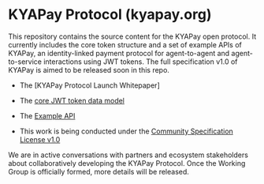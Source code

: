 # KYAPay Protocol (kyapay.org)

This repository contains the source content for the KYAPay open protocol. 
It currently includes the core token structure and a set of example APIs of 
KYAPay, an identity-linked payment protocol for agent-to-agent and 
agent-to-service interactions using JWT tokens. The full specification v1.0 of 
KYAPay is aimed to be released soon in this repo.

* The [KYAPay Protocol Launch Whitepaper]
* The [core JWT token data model](https://github.com/skyfire-xyz/kyapay/blob/main/docs/data-model.md)
* The [Example API](https://github.com/skyfire-xyz/kyapay/blob/main/docs/example-api.md)

* This work is being conducted under the 
  [Community Specification License v1.0](https://github.com/hyperledger/anoncreds-spec/blob/main/1._Community_Specification_License-v1.md)

We are in active conversations with partners and ecosystem stakeholders about 
collaboratively developing the KYAPay Protocol. Once the Working Group is 
officially formed, more details will be released.

